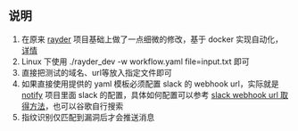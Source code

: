 ## 说明
1. 在原来 [rayder](https://github.com/devanshbatham/rayder) 项目基础上做了一点细微的修改，基于 docker 实现自动化，[详情](https://ayuxy.github.io/zh/tools/2023-1121-05/)
2. Linux 下使用 ./rayder_dev -w workflow.yaml file=input.txt 即可
3. 直接把测试的域名、url等放入指定文件即可
4. 如果直接使用提供的 yaml 模板必须配置 slack 的 webhook url，实际就是 [notify](https://github.com/projectdiscovery/notify#references) 项目里面 slack 的配置，具体如何配置可以参考 [slack webhook url 取得方法](https://juejin.cn/s/slack%20webhook%20url%20%E5%8F%96%E5%BE%97%E6%96%B9%E6%B3%95)，也可以谷歌自行搜索
5. 指纹识别仅匹配到漏洞后才会推送消息
